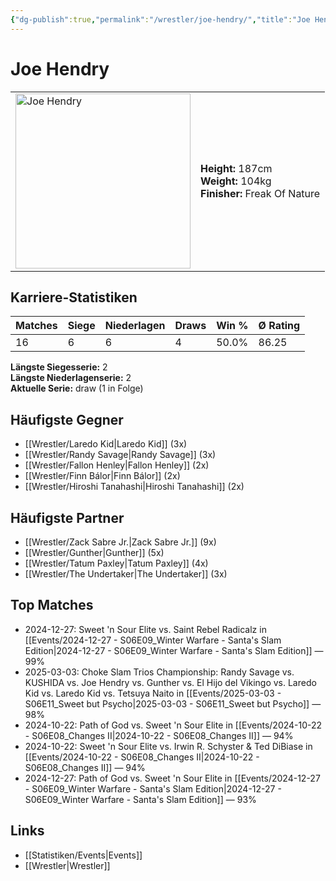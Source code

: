 ```yaml
---
{"dg-publish":true,"permalink":"/wrestler/joe-hendry/","title":"Joe Hendry","tags":["wrestler"],"noteIcon":""}
---
```



# Joe Hendry

<table>
        <tr>
        <td><img src="https://github.com/CptSpaulding1980/choke-slam-wrestling/releases/download/images/Joe_Hendry.png" width="280" alt="Joe Hendry"></td>
        <td>
        <b>Height:</b> 187cm<br>
        <b>Weight:</b> 104kg<br>
        <b>Finisher:</b> Freak Of Nature<br>
        </td>
        </tr>
        </table>
        
## Karriere-Statistiken

| Matches | Siege | Niederlagen | Draws | Win % | Ø Rating |
|---------|-------|-------------|-------|-------|-----------|
| 16 | 6 | 6 | 4 | 50.0% | 86.25 |

**Längste Siegesserie:** 2<br>**Längste Niederlagenserie:** 2<br>**Aktuelle Serie:** draw (1 in Folge)


## Häufigste Gegner
- [[Wrestler/Laredo Kid\|Laredo Kid]] (3x)
- [[Wrestler/Randy Savage\|Randy Savage]] (3x)
- [[Wrestler/Fallon Henley\|Fallon Henley]] (2x)
- [[Wrestler/Finn Bálor\|Finn Bálor]] (2x)
- [[Wrestler/Hiroshi Tanahashi\|Hiroshi Tanahashi]] (2x)

## Häufigste Partner
- [[Wrestler/Zack Sabre Jr.\|Zack Sabre Jr.]] (9x)
- [[Wrestler/Gunther\|Gunther]] (5x)
- [[Wrestler/Tatum Paxley\|Tatum Paxley]] (4x)
- [[Wrestler/The Undertaker\|The Undertaker]] (3x)

## Top Matches
- 2024-12-27: Sweet 'n Sour Elite vs. Saint Rebel Radicalz in [[Events/2024-12-27 - S06E09_Winter Warfare - Santa's Slam Edition\|2024-12-27 - S06E09_Winter Warfare - Santa's Slam Edition]] — 99%
- 2025-03-03: Choke Slam Trios Championship: Randy Savage vs. KUSHIDA vs. Joe Hendry vs. Gunther vs. El Hijo del Vikingo vs. Laredo Kid vs. Laredo Kid vs. Tetsuya Naito in [[Events/2025-03-03 - S06E11_Sweet but Psycho\|2025-03-03 - S06E11_Sweet but Psycho]] — 98%
- 2024-10-22: Path of God vs. Sweet 'n Sour Elite in [[Events/2024-10-22 - S06E08_Changes II\|2024-10-22 - S06E08_Changes II]] — 94%
- 2024-10-22: Sweet 'n Sour Elite vs. Irwin R. Schyster & Ted DiBiase in [[Events/2024-10-22 - S06E08_Changes II\|2024-10-22 - S06E08_Changes II]] — 94%
- 2024-12-27: Path of God vs. Sweet 'n Sour Elite in [[Events/2024-12-27 - S06E09_Winter Warfare - Santa's Slam Edition\|2024-12-27 - S06E09_Winter Warfare - Santa's Slam Edition]] — 93%

## Links
- [[Statistiken/Events\|Events]]
- [[Wrestler\|Wrestler]]
